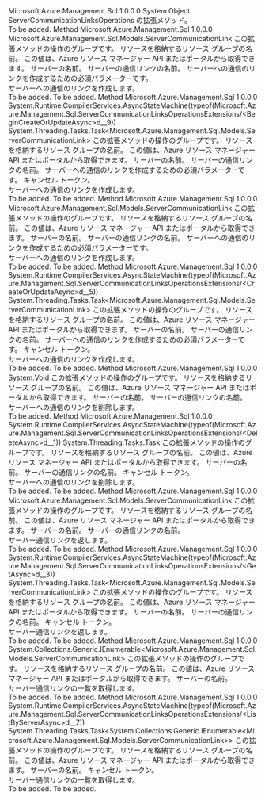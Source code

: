 <Type Name="ServerCommunicationLinksOperationsExtensions" FullName="Microsoft.Azure.Management.Sql.ServerCommunicationLinksOperationsExtensions">
  <TypeSignature Language="C#" Value="public static class ServerCommunicationLinksOperationsExtensions" />
  <TypeSignature Language="ILAsm" Value=".class public auto ansi abstract sealed beforefieldinit ServerCommunicationLinksOperationsExtensions extends System.Object" />
  <TypeSignature Language="DocId" Value="T:Microsoft.Azure.Management.Sql.ServerCommunicationLinksOperationsExtensions" />
  <TypeSignature Language="VB.NET" Value="Public Module ServerCommunicationLinksOperationsExtensions" />
  <TypeSignature Language="F#" Value="type ServerCommunicationLinksOperationsExtensions = class" />
  <AssemblyInfo>
    <AssemblyName>Microsoft.Azure.Management.Sql</AssemblyName>
    <AssemblyVersion>1.0.0.0</AssemblyVersion>
  </AssemblyInfo>
  <Base>
    <BaseTypeName>System.Object</BaseTypeName>
  </Base>
  <Interfaces />
  <Docs>
    <summary>
            ServerCommunicationLinksOperations の拡張メソッド。
            </summary>
    <remarks>To be added.</remarks>
  </Docs>
  <Members>
    <Member MemberName="BeginCreateOrUpdate">
      <MemberSignature Language="C#" Value="public static Microsoft.Azure.Management.Sql.Models.ServerCommunicationLink BeginCreateOrUpdate (this Microsoft.Azure.Management.Sql.IServerCommunicationLinksOperations operations, string resourceGroupName, string serverName, string communicationLinkName, Microsoft.Azure.Management.Sql.Models.ServerCommunicationLink parameters);" />
      <MemberSignature Language="ILAsm" Value=".method public static hidebysig class Microsoft.Azure.Management.Sql.Models.ServerCommunicationLink BeginCreateOrUpdate(class Microsoft.Azure.Management.Sql.IServerCommunicationLinksOperations operations, string resourceGroupName, string serverName, string communicationLinkName, class Microsoft.Azure.Management.Sql.Models.ServerCommunicationLink parameters) cil managed" />
      <MemberSignature Language="DocId" Value="M:Microsoft.Azure.Management.Sql.ServerCommunicationLinksOperationsExtensions.BeginCreateOrUpdate(Microsoft.Azure.Management.Sql.IServerCommunicationLinksOperations,System.String,System.String,System.String,Microsoft.Azure.Management.Sql.Models.ServerCommunicationLink)" />
      <MemberSignature Language="VB.NET" Value="&lt;Extension()&gt;&#xA;Public Function BeginCreateOrUpdate (operations As IServerCommunicationLinksOperations, resourceGroupName As String, serverName As String, communicationLinkName As String, parameters As ServerCommunicationLink) As ServerCommunicationLink" />
      <MemberSignature Language="F#" Value="static member BeginCreateOrUpdate : Microsoft.Azure.Management.Sql.IServerCommunicationLinksOperations * string * string * string * Microsoft.Azure.Management.Sql.Models.ServerCommunicationLink -&gt; Microsoft.Azure.Management.Sql.Models.ServerCommunicationLink" Usage="Microsoft.Azure.Management.Sql.ServerCommunicationLinksOperationsExtensions.BeginCreateOrUpdate (operations, resourceGroupName, serverName, communicationLinkName, parameters)" />
      <MemberType>Method</MemberType>
      <AssemblyInfo>
        <AssemblyName>Microsoft.Azure.Management.Sql</AssemblyName>
        <AssemblyVersion>1.0.0.0</AssemblyVersion>
      </AssemblyInfo>
      <ReturnValue>
        <ReturnType>Microsoft.Azure.Management.Sql.Models.ServerCommunicationLink</ReturnType>
      </ReturnValue>
      <Parameters>
        <Parameter Name="operations" Type="Microsoft.Azure.Management.Sql.IServerCommunicationLinksOperations" RefType="this" />
        <Parameter Name="resourceGroupName" Type="System.String" />
        <Parameter Name="serverName" Type="System.String" />
        <Parameter Name="communicationLinkName" Type="System.String" />
        <Parameter Name="parameters" Type="Microsoft.Azure.Management.Sql.Models.ServerCommunicationLink" />
      </Parameters>
      <Docs>
        <param name="operations">
            この拡張メソッドの操作のグループです。
            </param>
        <param name="resourceGroupName">
            リソースを格納するリソース グループの名前。 この値は、Azure リソース マネージャー API またはポータルから取得できます。
            </param>
        <param name="serverName">
            サーバーの名前。
            </param>
        <param name="communicationLinkName">
            サーバーの通信リンクの名前。
            </param>
        <param name="parameters">
            サーバーへの通信のリンクを作成するための必須パラメーターです。
            </param>
        <summary>
            サーバーへの通信のリンクを作成します。
            </summary>
        <returns>To be added.</returns>
        <remarks>To be added.</remarks>
      </Docs>
    </Member>
    <Member MemberName="BeginCreateOrUpdateAsync">
      <MemberSignature Language="C#" Value="public static System.Threading.Tasks.Task&lt;Microsoft.Azure.Management.Sql.Models.ServerCommunicationLink&gt; BeginCreateOrUpdateAsync (this Microsoft.Azure.Management.Sql.IServerCommunicationLinksOperations operations, string resourceGroupName, string serverName, string communicationLinkName, Microsoft.Azure.Management.Sql.Models.ServerCommunicationLink parameters, System.Threading.CancellationToken cancellationToken = null);" />
      <MemberSignature Language="ILAsm" Value=".method public static hidebysig class System.Threading.Tasks.Task`1&lt;class Microsoft.Azure.Management.Sql.Models.ServerCommunicationLink&gt; BeginCreateOrUpdateAsync(class Microsoft.Azure.Management.Sql.IServerCommunicationLinksOperations operations, string resourceGroupName, string serverName, string communicationLinkName, class Microsoft.Azure.Management.Sql.Models.ServerCommunicationLink parameters, valuetype System.Threading.CancellationToken cancellationToken) cil managed" />
      <MemberSignature Language="DocId" Value="M:Microsoft.Azure.Management.Sql.ServerCommunicationLinksOperationsExtensions.BeginCreateOrUpdateAsync(Microsoft.Azure.Management.Sql.IServerCommunicationLinksOperations,System.String,System.String,System.String,Microsoft.Azure.Management.Sql.Models.ServerCommunicationLink,System.Threading.CancellationToken)" />
      <MemberSignature Language="F#" Value="static member BeginCreateOrUpdateAsync : Microsoft.Azure.Management.Sql.IServerCommunicationLinksOperations * string * string * string * Microsoft.Azure.Management.Sql.Models.ServerCommunicationLink * System.Threading.CancellationToken -&gt; System.Threading.Tasks.Task&lt;Microsoft.Azure.Management.Sql.Models.ServerCommunicationLink&gt;" Usage="Microsoft.Azure.Management.Sql.ServerCommunicationLinksOperationsExtensions.BeginCreateOrUpdateAsync (operations, resourceGroupName, serverName, communicationLinkName, parameters, cancellationToken)" />
      <MemberType>Method</MemberType>
      <AssemblyInfo>
        <AssemblyName>Microsoft.Azure.Management.Sql</AssemblyName>
        <AssemblyVersion>1.0.0.0</AssemblyVersion>
      </AssemblyInfo>
      <Attributes>
        <Attribute>
          <AttributeName>System.Runtime.CompilerServices.AsyncStateMachine(typeof(Microsoft.Azure.Management.Sql.ServerCommunicationLinksOperationsExtensions/&lt;BeginCreateOrUpdateAsync&gt;d__9))</AttributeName>
        </Attribute>
      </Attributes>
      <ReturnValue>
        <ReturnType>System.Threading.Tasks.Task&lt;Microsoft.Azure.Management.Sql.Models.ServerCommunicationLink&gt;</ReturnType>
      </ReturnValue>
      <Parameters>
        <Parameter Name="operations" Type="Microsoft.Azure.Management.Sql.IServerCommunicationLinksOperations" RefType="this" />
        <Parameter Name="resourceGroupName" Type="System.String" />
        <Parameter Name="serverName" Type="System.String" />
        <Parameter Name="communicationLinkName" Type="System.String" />
        <Parameter Name="parameters" Type="Microsoft.Azure.Management.Sql.Models.ServerCommunicationLink" />
        <Parameter Name="cancellationToken" Type="System.Threading.CancellationToken" />
      </Parameters>
      <Docs>
        <param name="operations">
            この拡張メソッドの操作のグループです。
            </param>
        <param name="resourceGroupName">
            リソースを格納するリソース グループの名前。 この値は、Azure リソース マネージャー API またはポータルから取得できます。
            </param>
        <param name="serverName">
            サーバーの名前。
            </param>
        <param name="communicationLinkName">
            サーバーの通信リンクの名前。
            </param>
        <param name="parameters">
            サーバーへの通信のリンクを作成するための必須パラメーターです。
            </param>
        <param name="cancellationToken">
            キャンセル トークン。
            </param>
        <summary>
            サーバーへの通信のリンクを作成します。
            </summary>
        <returns>To be added.</returns>
        <remarks>To be added.</remarks>
      </Docs>
    </Member>
    <Member MemberName="CreateOrUpdate">
      <MemberSignature Language="C#" Value="public static Microsoft.Azure.Management.Sql.Models.ServerCommunicationLink CreateOrUpdate (this Microsoft.Azure.Management.Sql.IServerCommunicationLinksOperations operations, string resourceGroupName, string serverName, string communicationLinkName, Microsoft.Azure.Management.Sql.Models.ServerCommunicationLink parameters);" />
      <MemberSignature Language="ILAsm" Value=".method public static hidebysig class Microsoft.Azure.Management.Sql.Models.ServerCommunicationLink CreateOrUpdate(class Microsoft.Azure.Management.Sql.IServerCommunicationLinksOperations operations, string resourceGroupName, string serverName, string communicationLinkName, class Microsoft.Azure.Management.Sql.Models.ServerCommunicationLink parameters) cil managed" />
      <MemberSignature Language="DocId" Value="M:Microsoft.Azure.Management.Sql.ServerCommunicationLinksOperationsExtensions.CreateOrUpdate(Microsoft.Azure.Management.Sql.IServerCommunicationLinksOperations,System.String,System.String,System.String,Microsoft.Azure.Management.Sql.Models.ServerCommunicationLink)" />
      <MemberSignature Language="VB.NET" Value="&lt;Extension()&gt;&#xA;Public Function CreateOrUpdate (operations As IServerCommunicationLinksOperations, resourceGroupName As String, serverName As String, communicationLinkName As String, parameters As ServerCommunicationLink) As ServerCommunicationLink" />
      <MemberSignature Language="F#" Value="static member CreateOrUpdate : Microsoft.Azure.Management.Sql.IServerCommunicationLinksOperations * string * string * string * Microsoft.Azure.Management.Sql.Models.ServerCommunicationLink -&gt; Microsoft.Azure.Management.Sql.Models.ServerCommunicationLink" Usage="Microsoft.Azure.Management.Sql.ServerCommunicationLinksOperationsExtensions.CreateOrUpdate (operations, resourceGroupName, serverName, communicationLinkName, parameters)" />
      <MemberType>Method</MemberType>
      <AssemblyInfo>
        <AssemblyName>Microsoft.Azure.Management.Sql</AssemblyName>
        <AssemblyVersion>1.0.0.0</AssemblyVersion>
      </AssemblyInfo>
      <ReturnValue>
        <ReturnType>Microsoft.Azure.Management.Sql.Models.ServerCommunicationLink</ReturnType>
      </ReturnValue>
      <Parameters>
        <Parameter Name="operations" Type="Microsoft.Azure.Management.Sql.IServerCommunicationLinksOperations" RefType="this" />
        <Parameter Name="resourceGroupName" Type="System.String" />
        <Parameter Name="serverName" Type="System.String" />
        <Parameter Name="communicationLinkName" Type="System.String" />
        <Parameter Name="parameters" Type="Microsoft.Azure.Management.Sql.Models.ServerCommunicationLink" />
      </Parameters>
      <Docs>
        <param name="operations">
            この拡張メソッドの操作のグループです。
            </param>
        <param name="resourceGroupName">
            リソースを格納するリソース グループの名前。 この値は、Azure リソース マネージャー API またはポータルから取得できます。
            </param>
        <param name="serverName">
            サーバーの名前。
            </param>
        <param name="communicationLinkName">
            サーバーの通信リンクの名前。
            </param>
        <param name="parameters">
            サーバーへの通信のリンクを作成するための必須パラメーターです。
            </param>
        <summary>
            サーバーへの通信のリンクを作成します。
            </summary>
        <returns>To be added.</returns>
        <remarks>To be added.</remarks>
      </Docs>
    </Member>
    <Member MemberName="CreateOrUpdateAsync">
      <MemberSignature Language="C#" Value="public static System.Threading.Tasks.Task&lt;Microsoft.Azure.Management.Sql.Models.ServerCommunicationLink&gt; CreateOrUpdateAsync (this Microsoft.Azure.Management.Sql.IServerCommunicationLinksOperations operations, string resourceGroupName, string serverName, string communicationLinkName, Microsoft.Azure.Management.Sql.Models.ServerCommunicationLink parameters, System.Threading.CancellationToken cancellationToken = null);" />
      <MemberSignature Language="ILAsm" Value=".method public static hidebysig class System.Threading.Tasks.Task`1&lt;class Microsoft.Azure.Management.Sql.Models.ServerCommunicationLink&gt; CreateOrUpdateAsync(class Microsoft.Azure.Management.Sql.IServerCommunicationLinksOperations operations, string resourceGroupName, string serverName, string communicationLinkName, class Microsoft.Azure.Management.Sql.Models.ServerCommunicationLink parameters, valuetype System.Threading.CancellationToken cancellationToken) cil managed" />
      <MemberSignature Language="DocId" Value="M:Microsoft.Azure.Management.Sql.ServerCommunicationLinksOperationsExtensions.CreateOrUpdateAsync(Microsoft.Azure.Management.Sql.IServerCommunicationLinksOperations,System.String,System.String,System.String,Microsoft.Azure.Management.Sql.Models.ServerCommunicationLink,System.Threading.CancellationToken)" />
      <MemberSignature Language="F#" Value="static member CreateOrUpdateAsync : Microsoft.Azure.Management.Sql.IServerCommunicationLinksOperations * string * string * string * Microsoft.Azure.Management.Sql.Models.ServerCommunicationLink * System.Threading.CancellationToken -&gt; System.Threading.Tasks.Task&lt;Microsoft.Azure.Management.Sql.Models.ServerCommunicationLink&gt;" Usage="Microsoft.Azure.Management.Sql.ServerCommunicationLinksOperationsExtensions.CreateOrUpdateAsync (operations, resourceGroupName, serverName, communicationLinkName, parameters, cancellationToken)" />
      <MemberType>Method</MemberType>
      <AssemblyInfo>
        <AssemblyName>Microsoft.Azure.Management.Sql</AssemblyName>
        <AssemblyVersion>1.0.0.0</AssemblyVersion>
      </AssemblyInfo>
      <Attributes>
        <Attribute>
          <AttributeName>System.Runtime.CompilerServices.AsyncStateMachine(typeof(Microsoft.Azure.Management.Sql.ServerCommunicationLinksOperationsExtensions/&lt;CreateOrUpdateAsync&gt;d__5))</AttributeName>
        </Attribute>
      </Attributes>
      <ReturnValue>
        <ReturnType>System.Threading.Tasks.Task&lt;Microsoft.Azure.Management.Sql.Models.ServerCommunicationLink&gt;</ReturnType>
      </ReturnValue>
      <Parameters>
        <Parameter Name="operations" Type="Microsoft.Azure.Management.Sql.IServerCommunicationLinksOperations" RefType="this" />
        <Parameter Name="resourceGroupName" Type="System.String" />
        <Parameter Name="serverName" Type="System.String" />
        <Parameter Name="communicationLinkName" Type="System.String" />
        <Parameter Name="parameters" Type="Microsoft.Azure.Management.Sql.Models.ServerCommunicationLink" />
        <Parameter Name="cancellationToken" Type="System.Threading.CancellationToken" />
      </Parameters>
      <Docs>
        <param name="operations">
            この拡張メソッドの操作のグループです。
            </param>
        <param name="resourceGroupName">
            リソースを格納するリソース グループの名前。 この値は、Azure リソース マネージャー API またはポータルから取得できます。
            </param>
        <param name="serverName">
            サーバーの名前。
            </param>
        <param name="communicationLinkName">
            サーバーの通信リンクの名前。
            </param>
        <param name="parameters">
            サーバーへの通信のリンクを作成するための必須パラメーターです。
            </param>
        <param name="cancellationToken">
            キャンセル トークン。
            </param>
        <summary>
            サーバーへの通信のリンクを作成します。
            </summary>
        <returns>To be added.</returns>
        <remarks>To be added.</remarks>
      </Docs>
    </Member>
    <Member MemberName="Delete">
      <MemberSignature Language="C#" Value="public static void Delete (this Microsoft.Azure.Management.Sql.IServerCommunicationLinksOperations operations, string resourceGroupName, string serverName, string communicationLinkName);" />
      <MemberSignature Language="ILAsm" Value=".method public static hidebysig void Delete(class Microsoft.Azure.Management.Sql.IServerCommunicationLinksOperations operations, string resourceGroupName, string serverName, string communicationLinkName) cil managed" />
      <MemberSignature Language="DocId" Value="M:Microsoft.Azure.Management.Sql.ServerCommunicationLinksOperationsExtensions.Delete(Microsoft.Azure.Management.Sql.IServerCommunicationLinksOperations,System.String,System.String,System.String)" />
      <MemberSignature Language="VB.NET" Value="&lt;Extension()&gt;&#xA;Public Sub Delete (operations As IServerCommunicationLinksOperations, resourceGroupName As String, serverName As String, communicationLinkName As String)" />
      <MemberSignature Language="F#" Value="static member Delete : Microsoft.Azure.Management.Sql.IServerCommunicationLinksOperations * string * string * string -&gt; unit" Usage="Microsoft.Azure.Management.Sql.ServerCommunicationLinksOperationsExtensions.Delete (operations, resourceGroupName, serverName, communicationLinkName)" />
      <MemberType>Method</MemberType>
      <AssemblyInfo>
        <AssemblyName>Microsoft.Azure.Management.Sql</AssemblyName>
        <AssemblyVersion>1.0.0.0</AssemblyVersion>
      </AssemblyInfo>
      <ReturnValue>
        <ReturnType>System.Void</ReturnType>
      </ReturnValue>
      <Parameters>
        <Parameter Name="operations" Type="Microsoft.Azure.Management.Sql.IServerCommunicationLinksOperations" RefType="this" />
        <Parameter Name="resourceGroupName" Type="System.String" />
        <Parameter Name="serverName" Type="System.String" />
        <Parameter Name="communicationLinkName" Type="System.String" />
      </Parameters>
      <Docs>
        <param name="operations">
            この拡張メソッドの操作のグループです。
            </param>
        <param name="resourceGroupName">
            リソースを格納するリソース グループの名前。 この値は、Azure リソース マネージャー API またはポータルから取得できます。
            </param>
        <param name="serverName">
            サーバーの名前。
            </param>
        <param name="communicationLinkName">
            サーバーの通信リンクの名前。
            </param>
        <summary>
            サーバーへの通信のリンクを削除します。
            </summary>
        <remarks>To be added.</remarks>
      </Docs>
    </Member>
    <Member MemberName="DeleteAsync">
      <MemberSignature Language="C#" Value="public static System.Threading.Tasks.Task DeleteAsync (this Microsoft.Azure.Management.Sql.IServerCommunicationLinksOperations operations, string resourceGroupName, string serverName, string communicationLinkName, System.Threading.CancellationToken cancellationToken = null);" />
      <MemberSignature Language="ILAsm" Value=".method public static hidebysig class System.Threading.Tasks.Task DeleteAsync(class Microsoft.Azure.Management.Sql.IServerCommunicationLinksOperations operations, string resourceGroupName, string serverName, string communicationLinkName, valuetype System.Threading.CancellationToken cancellationToken) cil managed" />
      <MemberSignature Language="DocId" Value="M:Microsoft.Azure.Management.Sql.ServerCommunicationLinksOperationsExtensions.DeleteAsync(Microsoft.Azure.Management.Sql.IServerCommunicationLinksOperations,System.String,System.String,System.String,System.Threading.CancellationToken)" />
      <MemberSignature Language="F#" Value="static member DeleteAsync : Microsoft.Azure.Management.Sql.IServerCommunicationLinksOperations * string * string * string * System.Threading.CancellationToken -&gt; System.Threading.Tasks.Task" Usage="Microsoft.Azure.Management.Sql.ServerCommunicationLinksOperationsExtensions.DeleteAsync (operations, resourceGroupName, serverName, communicationLinkName, cancellationToken)" />
      <MemberType>Method</MemberType>
      <AssemblyInfo>
        <AssemblyName>Microsoft.Azure.Management.Sql</AssemblyName>
        <AssemblyVersion>1.0.0.0</AssemblyVersion>
      </AssemblyInfo>
      <Attributes>
        <Attribute>
          <AttributeName>System.Runtime.CompilerServices.AsyncStateMachine(typeof(Microsoft.Azure.Management.Sql.ServerCommunicationLinksOperationsExtensions/&lt;DeleteAsync&gt;d__1))</AttributeName>
        </Attribute>
      </Attributes>
      <ReturnValue>
        <ReturnType>System.Threading.Tasks.Task</ReturnType>
      </ReturnValue>
      <Parameters>
        <Parameter Name="operations" Type="Microsoft.Azure.Management.Sql.IServerCommunicationLinksOperations" RefType="this" />
        <Parameter Name="resourceGroupName" Type="System.String" />
        <Parameter Name="serverName" Type="System.String" />
        <Parameter Name="communicationLinkName" Type="System.String" />
        <Parameter Name="cancellationToken" Type="System.Threading.CancellationToken" />
      </Parameters>
      <Docs>
        <param name="operations">
            この拡張メソッドの操作のグループです。
            </param>
        <param name="resourceGroupName">
            リソースを格納するリソース グループの名前。 この値は、Azure リソース マネージャー API またはポータルから取得できます。
            </param>
        <param name="serverName">
            サーバーの名前。
            </param>
        <param name="communicationLinkName">
            サーバーの通信リンクの名前。
            </param>
        <param name="cancellationToken">
            キャンセル トークン。
            </param>
        <summary>
            サーバーへの通信のリンクを削除します。
            </summary>
        <returns>To be added.</returns>
        <remarks>To be added.</remarks>
      </Docs>
    </Member>
    <Member MemberName="Get">
      <MemberSignature Language="C#" Value="public static Microsoft.Azure.Management.Sql.Models.ServerCommunicationLink Get (this Microsoft.Azure.Management.Sql.IServerCommunicationLinksOperations operations, string resourceGroupName, string serverName, string communicationLinkName);" />
      <MemberSignature Language="ILAsm" Value=".method public static hidebysig class Microsoft.Azure.Management.Sql.Models.ServerCommunicationLink Get(class Microsoft.Azure.Management.Sql.IServerCommunicationLinksOperations operations, string resourceGroupName, string serverName, string communicationLinkName) cil managed" />
      <MemberSignature Language="DocId" Value="M:Microsoft.Azure.Management.Sql.ServerCommunicationLinksOperationsExtensions.Get(Microsoft.Azure.Management.Sql.IServerCommunicationLinksOperations,System.String,System.String,System.String)" />
      <MemberSignature Language="VB.NET" Value="&lt;Extension()&gt;&#xA;Public Function Get (operations As IServerCommunicationLinksOperations, resourceGroupName As String, serverName As String, communicationLinkName As String) As ServerCommunicationLink" />
      <MemberSignature Language="F#" Value="static member Get : Microsoft.Azure.Management.Sql.IServerCommunicationLinksOperations * string * string * string -&gt; Microsoft.Azure.Management.Sql.Models.ServerCommunicationLink" Usage="Microsoft.Azure.Management.Sql.ServerCommunicationLinksOperationsExtensions.Get (operations, resourceGroupName, serverName, communicationLinkName)" />
      <MemberType>Method</MemberType>
      <AssemblyInfo>
        <AssemblyName>Microsoft.Azure.Management.Sql</AssemblyName>
        <AssemblyVersion>1.0.0.0</AssemblyVersion>
      </AssemblyInfo>
      <ReturnValue>
        <ReturnType>Microsoft.Azure.Management.Sql.Models.ServerCommunicationLink</ReturnType>
      </ReturnValue>
      <Parameters>
        <Parameter Name="operations" Type="Microsoft.Azure.Management.Sql.IServerCommunicationLinksOperations" RefType="this" />
        <Parameter Name="resourceGroupName" Type="System.String" />
        <Parameter Name="serverName" Type="System.String" />
        <Parameter Name="communicationLinkName" Type="System.String" />
      </Parameters>
      <Docs>
        <param name="operations">
            この拡張メソッドの操作のグループです。
            </param>
        <param name="resourceGroupName">
            リソースを格納するリソース グループの名前。 この値は、Azure リソース マネージャー API またはポータルから取得できます。
            </param>
        <param name="serverName">
            サーバーの名前。
            </param>
        <param name="communicationLinkName">
            サーバーの通信リンクの名前。
            </param>
        <summary>
            サーバー通信リンクを返します。
            </summary>
        <returns>To be added.</returns>
        <remarks>To be added.</remarks>
      </Docs>
    </Member>
    <Member MemberName="GetAsync">
      <MemberSignature Language="C#" Value="public static System.Threading.Tasks.Task&lt;Microsoft.Azure.Management.Sql.Models.ServerCommunicationLink&gt; GetAsync (this Microsoft.Azure.Management.Sql.IServerCommunicationLinksOperations operations, string resourceGroupName, string serverName, string communicationLinkName, System.Threading.CancellationToken cancellationToken = null);" />
      <MemberSignature Language="ILAsm" Value=".method public static hidebysig class System.Threading.Tasks.Task`1&lt;class Microsoft.Azure.Management.Sql.Models.ServerCommunicationLink&gt; GetAsync(class Microsoft.Azure.Management.Sql.IServerCommunicationLinksOperations operations, string resourceGroupName, string serverName, string communicationLinkName, valuetype System.Threading.CancellationToken cancellationToken) cil managed" />
      <MemberSignature Language="DocId" Value="M:Microsoft.Azure.Management.Sql.ServerCommunicationLinksOperationsExtensions.GetAsync(Microsoft.Azure.Management.Sql.IServerCommunicationLinksOperations,System.String,System.String,System.String,System.Threading.CancellationToken)" />
      <MemberSignature Language="F#" Value="static member GetAsync : Microsoft.Azure.Management.Sql.IServerCommunicationLinksOperations * string * string * string * System.Threading.CancellationToken -&gt; System.Threading.Tasks.Task&lt;Microsoft.Azure.Management.Sql.Models.ServerCommunicationLink&gt;" Usage="Microsoft.Azure.Management.Sql.ServerCommunicationLinksOperationsExtensions.GetAsync (operations, resourceGroupName, serverName, communicationLinkName, cancellationToken)" />
      <MemberType>Method</MemberType>
      <AssemblyInfo>
        <AssemblyName>Microsoft.Azure.Management.Sql</AssemblyName>
        <AssemblyVersion>1.0.0.0</AssemblyVersion>
      </AssemblyInfo>
      <Attributes>
        <Attribute>
          <AttributeName>System.Runtime.CompilerServices.AsyncStateMachine(typeof(Microsoft.Azure.Management.Sql.ServerCommunicationLinksOperationsExtensions/&lt;GetAsync&gt;d__3))</AttributeName>
        </Attribute>
      </Attributes>
      <ReturnValue>
        <ReturnType>System.Threading.Tasks.Task&lt;Microsoft.Azure.Management.Sql.Models.ServerCommunicationLink&gt;</ReturnType>
      </ReturnValue>
      <Parameters>
        <Parameter Name="operations" Type="Microsoft.Azure.Management.Sql.IServerCommunicationLinksOperations" RefType="this" />
        <Parameter Name="resourceGroupName" Type="System.String" />
        <Parameter Name="serverName" Type="System.String" />
        <Parameter Name="communicationLinkName" Type="System.String" />
        <Parameter Name="cancellationToken" Type="System.Threading.CancellationToken" />
      </Parameters>
      <Docs>
        <param name="operations">
            この拡張メソッドの操作のグループです。
            </param>
        <param name="resourceGroupName">
            リソースを格納するリソース グループの名前。 この値は、Azure リソース マネージャー API またはポータルから取得できます。
            </param>
        <param name="serverName">
            サーバーの名前。
            </param>
        <param name="communicationLinkName">
            サーバーの通信リンクの名前。
            </param>
        <param name="cancellationToken">
            キャンセル トークン。
            </param>
        <summary>
            サーバー通信リンクを返します。
            </summary>
        <returns>To be added.</returns>
        <remarks>To be added.</remarks>
      </Docs>
    </Member>
    <Member MemberName="ListByServer">
      <MemberSignature Language="C#" Value="public static System.Collections.Generic.IEnumerable&lt;Microsoft.Azure.Management.Sql.Models.ServerCommunicationLink&gt; ListByServer (this Microsoft.Azure.Management.Sql.IServerCommunicationLinksOperations operations, string resourceGroupName, string serverName);" />
      <MemberSignature Language="ILAsm" Value=".method public static hidebysig class System.Collections.Generic.IEnumerable`1&lt;class Microsoft.Azure.Management.Sql.Models.ServerCommunicationLink&gt; ListByServer(class Microsoft.Azure.Management.Sql.IServerCommunicationLinksOperations operations, string resourceGroupName, string serverName) cil managed" />
      <MemberSignature Language="DocId" Value="M:Microsoft.Azure.Management.Sql.ServerCommunicationLinksOperationsExtensions.ListByServer(Microsoft.Azure.Management.Sql.IServerCommunicationLinksOperations,System.String,System.String)" />
      <MemberSignature Language="VB.NET" Value="&lt;Extension()&gt;&#xA;Public Function ListByServer (operations As IServerCommunicationLinksOperations, resourceGroupName As String, serverName As String) As IEnumerable(Of ServerCommunicationLink)" />
      <MemberSignature Language="F#" Value="static member ListByServer : Microsoft.Azure.Management.Sql.IServerCommunicationLinksOperations * string * string -&gt; seq&lt;Microsoft.Azure.Management.Sql.Models.ServerCommunicationLink&gt;" Usage="Microsoft.Azure.Management.Sql.ServerCommunicationLinksOperationsExtensions.ListByServer (operations, resourceGroupName, serverName)" />
      <MemberType>Method</MemberType>
      <AssemblyInfo>
        <AssemblyName>Microsoft.Azure.Management.Sql</AssemblyName>
        <AssemblyVersion>1.0.0.0</AssemblyVersion>
      </AssemblyInfo>
      <ReturnValue>
        <ReturnType>System.Collections.Generic.IEnumerable&lt;Microsoft.Azure.Management.Sql.Models.ServerCommunicationLink&gt;</ReturnType>
      </ReturnValue>
      <Parameters>
        <Parameter Name="operations" Type="Microsoft.Azure.Management.Sql.IServerCommunicationLinksOperations" RefType="this" />
        <Parameter Name="resourceGroupName" Type="System.String" />
        <Parameter Name="serverName" Type="System.String" />
      </Parameters>
      <Docs>
        <param name="operations">
            この拡張メソッドの操作のグループです。
            </param>
        <param name="resourceGroupName">
            リソースを格納するリソース グループの名前。 この値は、Azure リソース マネージャー API またはポータルから取得できます。
            </param>
        <param name="serverName">
            サーバーの名前。
            </param>
        <summary>
            サーバー通信リンクの一覧を取得します。
            </summary>
        <returns>To be added.</returns>
        <remarks>To be added.</remarks>
      </Docs>
    </Member>
    <Member MemberName="ListByServerAsync">
      <MemberSignature Language="C#" Value="public static System.Threading.Tasks.Task&lt;System.Collections.Generic.IEnumerable&lt;Microsoft.Azure.Management.Sql.Models.ServerCommunicationLink&gt;&gt; ListByServerAsync (this Microsoft.Azure.Management.Sql.IServerCommunicationLinksOperations operations, string resourceGroupName, string serverName, System.Threading.CancellationToken cancellationToken = null);" />
      <MemberSignature Language="ILAsm" Value=".method public static hidebysig class System.Threading.Tasks.Task`1&lt;class System.Collections.Generic.IEnumerable`1&lt;class Microsoft.Azure.Management.Sql.Models.ServerCommunicationLink&gt;&gt; ListByServerAsync(class Microsoft.Azure.Management.Sql.IServerCommunicationLinksOperations operations, string resourceGroupName, string serverName, valuetype System.Threading.CancellationToken cancellationToken) cil managed" />
      <MemberSignature Language="DocId" Value="M:Microsoft.Azure.Management.Sql.ServerCommunicationLinksOperationsExtensions.ListByServerAsync(Microsoft.Azure.Management.Sql.IServerCommunicationLinksOperations,System.String,System.String,System.Threading.CancellationToken)" />
      <MemberSignature Language="F#" Value="static member ListByServerAsync : Microsoft.Azure.Management.Sql.IServerCommunicationLinksOperations * string * string * System.Threading.CancellationToken -&gt; System.Threading.Tasks.Task&lt;seq&lt;Microsoft.Azure.Management.Sql.Models.ServerCommunicationLink&gt;&gt;" Usage="Microsoft.Azure.Management.Sql.ServerCommunicationLinksOperationsExtensions.ListByServerAsync (operations, resourceGroupName, serverName, cancellationToken)" />
      <MemberType>Method</MemberType>
      <AssemblyInfo>
        <AssemblyName>Microsoft.Azure.Management.Sql</AssemblyName>
        <AssemblyVersion>1.0.0.0</AssemblyVersion>
      </AssemblyInfo>
      <Attributes>
        <Attribute>
          <AttributeName>System.Runtime.CompilerServices.AsyncStateMachine(typeof(Microsoft.Azure.Management.Sql.ServerCommunicationLinksOperationsExtensions/&lt;ListByServerAsync&gt;d__7))</AttributeName>
        </Attribute>
      </Attributes>
      <ReturnValue>
        <ReturnType>System.Threading.Tasks.Task&lt;System.Collections.Generic.IEnumerable&lt;Microsoft.Azure.Management.Sql.Models.ServerCommunicationLink&gt;&gt;</ReturnType>
      </ReturnValue>
      <Parameters>
        <Parameter Name="operations" Type="Microsoft.Azure.Management.Sql.IServerCommunicationLinksOperations" RefType="this" />
        <Parameter Name="resourceGroupName" Type="System.String" />
        <Parameter Name="serverName" Type="System.String" />
        <Parameter Name="cancellationToken" Type="System.Threading.CancellationToken" />
      </Parameters>
      <Docs>
        <param name="operations">
            この拡張メソッドの操作のグループです。
            </param>
        <param name="resourceGroupName">
            リソースを格納するリソース グループの名前。 この値は、Azure リソース マネージャー API またはポータルから取得できます。
            </param>
        <param name="serverName">
            サーバーの名前。
            </param>
        <param name="cancellationToken">
            キャンセル トークン。
            </param>
        <summary>
            サーバー通信リンクの一覧を取得します。
            </summary>
        <returns>To be added.</returns>
        <remarks>To be added.</remarks>
      </Docs>
    </Member>
  </Members>
</Type>